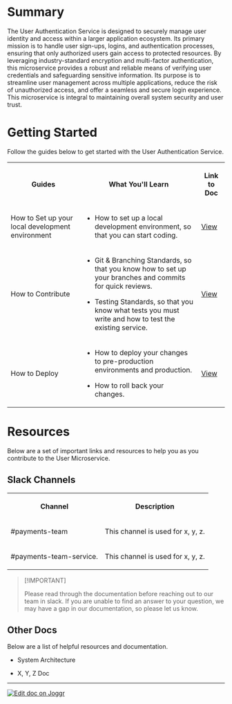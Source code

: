 <!--@@joggrdoc@@-->
<!-- @joggr:version(v2):end -->
<!-- @joggr:warning:start -->
<!-- 
  _   _   _    __        __     _      ____    _   _   ___   _   _    ____     _   _   _ 
 | | | | | |   \ \      / /    / \    |  _ \  | \ | | |_ _| | \ | |  / ___|   | | | | | |
 | | | | | |    \ \ /\ / /    / _ \   | |_) | |  \| |  | |  |  \| | | |  _    | | | | | |
 |_| |_| |_|     \ V  V /    / ___ \  |  _ <  | |\  |  | |  | |\  | | |_| |   |_| |_| |_|
 (_) (_) (_)      \_/\_/    /_/   \_\ |_| \_\ |_| \_| |___| |_| \_|  \____|   (_) (_) (_)
                                                              
This document is managed by Joggr. Editing this document could break Joggr's core features, i.e. our 
ability to auto-maintain this document. Please use the Joggr editor to edit this document 
(link at bottom of the page).
-->
<!-- @joggr:warning:end -->
# Summary

The User Authentication Service is designed to securely manage user identity and access within a larger application ecosystem. Its primary mission is to handle user sign-ups, logins, and authentication processes, ensuring that only authorized users gain access to protected resources. By leveraging industry-standard encryption and multi-factor authentication, this microservice provides a robust and reliable means of verifying user credentials and safeguarding sensitive information. Its purpose is to streamline user management across multiple applications, reduce the risk of unauthorized access, and offer a seamless and secure login experience. This microservice is integral to maintaining overall system security and user trust.

# Getting Started

Follow the guides below to get started with the User Authentication Service.

<table class="dashdraft-table"><tbody><tr class="dashdraft-table-row"><th class="dashdraft-table-header" colspan="1" rowspan="1" colwidth="316"><p class="dashdraft-paragraph">Guides</p></th><th class="dashdraft-table-header" colspan="1" rowspan="1"><p class="dashdraft-paragraph">What You'll Learn</p></th><th class="dashdraft-table-header" colspan="1" rowspan="1"><p class="dashdraft-paragraph">Link to Doc</p></th></tr><tr class="dashdraft-table-row"><td class="dashdraft-table-cell" colspan="1" rowspan="1" colwidth="316"><p class="dashdraft-paragraph">How to Set up your local development environment</p></td><td class="dashdraft-table-cell" colspan="1" rowspan="1"><ul class="dashdraft-list dashdraft-list-bullet"><li class="dashdraft-list-item"><p class="dashdraft-paragraph">How to set up a local development environment, so that you can start coding.</p></li></ul></td><td class="dashdraft-table-cell" colspan="1" rowspan="1"><p class="dashdraft-paragraph"><a target="_blank" rel="noopener noreferrer" class="dashdraft-link" href="google.com">View</a></p></td></tr><tr class="dashdraft-table-row"><td class="dashdraft-table-cell" colspan="1" rowspan="1" colwidth="316"><p class="dashdraft-paragraph">How to Contribute</p></td><td class="dashdraft-table-cell" colspan="1" rowspan="1"><ul class="dashdraft-list dashdraft-list-bullet"><li class="dashdraft-list-item"><p class="dashdraft-paragraph">Git &#x26; Branching Standards, so that you know how to set up your branches and commits for quick reviews.</p></li><li class="dashdraft-list-item"><p class="dashdraft-paragraph">Testing Standards, so that you know what tests you must write and how to test the existing service.</p></li></ul></td><td class="dashdraft-table-cell" colspan="1" rowspan="1"><p class="dashdraft-paragraph"><a target="_blank" rel="noopener noreferrer" class="dashdraft-link" href="google.com">View</a></p></td></tr><tr class="dashdraft-table-row"><td class="dashdraft-table-cell" colspan="1" rowspan="1" colwidth="316"><p class="dashdraft-paragraph">How to Deploy</p></td><td class="dashdraft-table-cell" colspan="1" rowspan="1"><ul class="dashdraft-list dashdraft-list-bullet"><li class="dashdraft-list-item"><p class="dashdraft-paragraph">How to deploy your changes to pre-production environments and production.</p></li><li class="dashdraft-list-item"><p class="dashdraft-paragraph">How to roll back your changes.</p></li></ul></td><td class="dashdraft-table-cell" colspan="1" rowspan="1"><p class="dashdraft-paragraph"><a target="_blank" rel="noopener noreferrer" class="dashdraft-link" href="google.com">View</a></p></td></tr></tbody></table>

# Resources

Below are a set of important links and resources to help you as you contribute to the User Microservice.

## Slack Channels

<table class="dashdraft-table"><tbody><tr class="dashdraft-table-row"><th class="dashdraft-table-header" colspan="1" rowspan="1" colwidth="260"><p class="dashdraft-paragraph">Channel</p></th><th class="dashdraft-table-header" colspan="1" rowspan="1"><p class="dashdraft-paragraph">Description</p></th></tr><tr class="dashdraft-table-row"><td class="dashdraft-table-cell" colspan="1" rowspan="1" colwidth="260"><p class="dashdraft-paragraph">#payments-team</p></td><td class="dashdraft-table-cell" colspan="1" rowspan="1"><p class="dashdraft-paragraph">This channel is used for x, y, z.</p></td></tr><tr class="dashdraft-table-row"><td class="dashdraft-table-cell" colspan="1" rowspan="1" colwidth="260"><p class="dashdraft-paragraph">#payments-team-service.</p></td><td class="dashdraft-table-cell" colspan="1" rowspan="1"><p class="dashdraft-paragraph">This channel is used for x, y, z.</p></td></tr></tbody></table>

> \[!IMPORTANT]
>
> Please read through the documentation before reaching out to our team in slack. If you are unable to find an answer to your question, we may have a gap in our documentation, so please let us know.

## Other Docs

Below are a list of helpful resources and documentation.

* System Architecture

* X, Y, Z Doc

<!-- @joggr:editLink(50b1cc0d-c94b-47fa-b119-db5bef0f1782):start -->
---
<a href="https://app.joggr.io/app/documents/50b1cc0d-c94b-47fa-b119-db5bef0f1782/edit">
  <img src="https://cdn.joggr.io/assets/static/badges/joggr-document-edit.svg?did=50b1cc0d-c94b-47fa-b119-db5bef0f1782" alt="Edit doc on Joggr" />
</a>
<!-- @joggr:editLink(50b1cc0d-c94b-47fa-b119-db5bef0f1782):end -->
